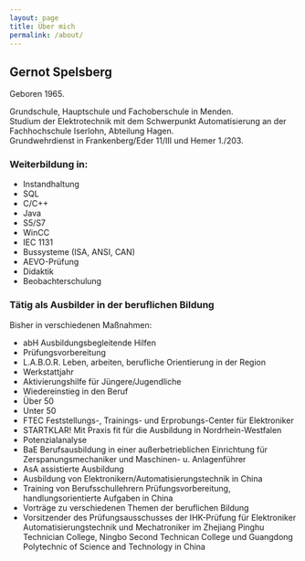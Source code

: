 ```yaml
---
layout: page
title: Über mich
permalink: /about/
---
```


## Gernot Spelsberg  
Geboren 1965.  

Grundschule, Hauptschule und Fachoberschule in Menden.   
Studium der Elektrotechnik mit dem Schwerpunkt Automatisierung an der Fachhochschule Iserlohn, Abteilung Hagen.   
Grundwehrdienst in Frankenberg/Eder 11/III und Hemer 1./203.  

### Weiterbildung in:
- Instandhaltung   
- SQL   
- C/C++   
- Java   
- S5/S7   
- WinCC   
- IEC 1131   
- Bussysteme (ISA, ANSI, CAN)   
- AEVO-Prüfung   
- Didaktik   
- Beobachterschulung   


### Tätig als Ausbilder in der beruflichen Bildung
Bisher in verschiedenen Maßnahmen:
- abH Ausbildungsbegleitende Hilfen    
- Prüfungsvorbereitung   
- L.A.B.O.R.  Leben, arbeiten, berufliche Orientierung in der Region   
- Werkstattjahr   
- Aktivierungshilfe für Jüngere/Jugendliche   
- Wiedereinstieg in den Beruf   
- Über 50   
- Unter 50   
- FTEC  Feststellungs-, Trainings- und Erprobungs-Center für Elektroniker    
- STARTKLAR!  Mit Praxis fit für die Ausbildung in Nordrhein-Westfalen   
- Potenzialanalyse   
- BaE  Berufsausbildung in einer außerbetrieblichen Einrichtung für Zerspanungsmechaniker und Maschinen- u. Anlagenführer    
- AsA assistierte Ausbildung   
- Ausbildung von Elektronikern/Automatisierungstechnik in China   
- Training von Berufsschullehrern Prüfungsvorbereitung, handlungsorientierte Aufgaben in China   
- Vorträge zu verschiedenen Themen der beruflichen Bildung    
- Vorsitzender des Prüfungsausschusses der IHK-Prüfung für Elektroniker Automatisierungstechnik und Mechatroniker im Zhejiang Pinghu Technician College, Ningbo Second Technican College und Guangdong Polytechnic of Science and Technology in China
